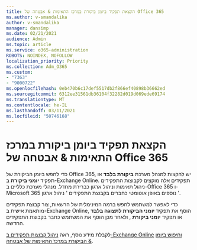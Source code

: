 ```yaml
---
title: הקצאת תפקיד ביומן ביקורת במרכז התאימות & אבטחה של Office 365
ms.author: v-smandalika
author: v-smandalika
manager: dansimp
ms.date: 02/21/2021
audience: Admin
ms.topic: article
ms.service: o365-administration
ROBOTS: NOINDEX, NOFOLLOW
localization_priority: Priority
ms.collection: Adm_O365
ms.custom:
- "7363"
- "9000722"
ms.openlocfilehash: 0eb470b6c17def5517db2f866ef40898b36662ed
ms.sourcegitcommit: 6312ee31561db36104f32282d019d069ede69174
ms.translationtype: MT
ms.contentlocale: he-IL
ms.lasthandoff: 03/11/2021
ms.locfileid: "50746168"
---
```

# <a name="assign-an-audit-log-role-in-the-office-365-security--compliance-center"></a>הקצאת תפקיד ביומן ביקורת במרכז התאימות & אבטחה של Office 365

כדי לחפש ביומן הביקורת של Office 365, יש להקצות למנהל מערכת **ביקורת בלבד** או תפקיד **יומני ביקורת** ב-Exchange Online. תפקידים אלה מוקצים לקבוצות התפקידים ניהול תאימות וניהול ארגון כברירת מחדל. מנהלי מערכת כלליים ב-Office 365 ו-Microsoft 365 נוספים באופן אוטומטי כחברים בקבוצת התפקידים ' ניהול ארגון '.

כדי לאפשר למשתמש לחפש ברמה המינימלית של הרשאות, צור קבוצת תפקידים מותאמת אישית ב-Exchange Online, הוסף את תפקיד **יומני הביקורת לתצוגה בלבד** או תפקיד **יומני ביקורת** , ולאחר מכן הוסף את המשתמש כחבר בקבוצת התפקידים החדשה.

לקבלת מידע נוסף, ראה [ניהול קבוצות תפקידים ב-Exchange Online](https://docs.microsoft.com/Exchange/permissions-exo/role-groups) [וחיפוש ביומן הביקורת במרכז התאימות של אבטחה &](https://docs.microsoft.com/microsoft-365/compliance/search-the-audit-log-in-security-and-compliance).